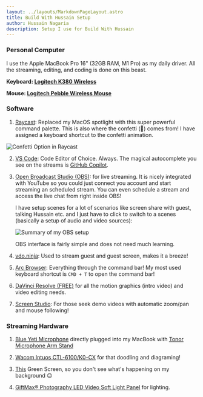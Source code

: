 ```yaml
---
layout: ../layouts/MarkdownPageLayout.astro
title: Build With Hussain Setup
author: Hussain Nagaria
description: Setup I use for Build With Hussain
---
```


### Personal Computer

I use the Apple MacBook Pro 16" (32GB RAM, M1 Pro) as my daily driver. All the streaming, editing, and coding is done on this beast.

**Keyboard: [Logitech K380 Wireless](https://www.amazon.in/gp/product/B0779R9GB1)**

**Mouse: [Logitech Pebble Wireless Mouse](https://www.amazon.in/gp/product/B0BFBDYRTP)**

### Software

1. [Raycast](https://www.raycast.com/): Replaced my MacOS spotlight with this super powerful command palette. This is also where the confetti (🎉) comes from! I have assigned a keyboard shortcut to the confetti animation.

![Confetti Option in Raycast](/screenshot/confetti_in_raycast.png)

2. [VS Code](https://vscode.dev/): Code Editor of Choice. Always. The magical autocomplete you see on the streams is [GitHub Copilot](https://github.com/features/copilot).

3. [Open Broadcast Studio (OBS)](https://obsproject.com/welcome): for live streaming. It is nicely integrated with YouTube so you could just connect you account and start streaming an scheduled stream. You can even schedule a stream and access the live chat from right inside OBS!

    I have setup scenes for a lot of scenarios like screen share with guest, talking Hussain etc. and I just have to click to switch to a scenes (basically a setup of audio and video sources):

    ![Summary of my OBS setup](/screenshot/obs_setup.png)

    OBS interface is fairly simple and does not need much learning.

1. [vdo.ninja](https://vdo.ninja): Used to stream guest and guest screen, makes it a breeze!

1. [Arc Browser](https://arc.net/): Everything through the command bar! My most used keyboard shortcut is `CMD + T` to open the command bar!

1. [DaVinci Resolve (FREE)](https://www.blackmagicdesign.com/products/davinciresolve) for all the motion graphics (intro video) and video editing needs.

1. [Screen Studio](https://screen.studio): For those seek demo videos with automatic zoom/pan and mouse following!

### Streaming Hardware

1. [Blue Yeti Microphone](https://www.amazon.in/Blue-Yeti-USB-Microphone-Midnight/dp/B01LY6Z2M6) directly plugged into my MacBook with [Tonor Microphone Arm Stand](https://www.amazon.in/gp/product/B082W4B7SX)

1. [Wacom Intuos CTL-6100/K0-CX](https://www.amazon.in/gp/product/B07BFH82V7) for that doodling and diagraming!

1. [This](https://www.amazon.in/gp/product/B09TXNQGKX) Green Screen, so you don't see what's happening on my background 😉

1. [GiftMax® Photography LED Video Soft Light Panel](https://www.amazon.in/gp/product/B0B31Y4LB1) for lighting.
